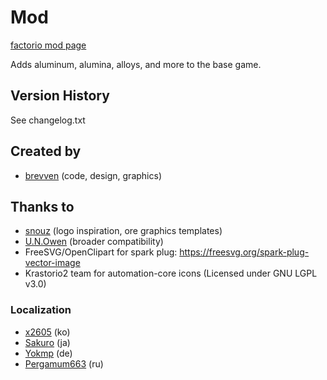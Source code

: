 # Mod

[factorio mod page](https://mods.factorio.com/mod/bzaluminum)

Adds aluminum, alumina, alloys, and more to the base game.

## Version History
See changelog.txt

## Created by

- [brevven](https://mods.factorio.com/user/brevven) (code, design, graphics)

## Thanks to 
- [snouz](https://github.com/snouz) (logo inspiration, ore graphics templates)
- [U.N.Owen](https://mods.factorio.com/user/U.N.Owen) (broader compatibility)
- FreeSVG/OpenClipart for spark plug: https://freesvg.org/spark-plug-vector-image
- Krastorio2 team for automation-core icons (Licensed under GNU LGPL v3.0)

### Localization

- [x2605](https://github.com/x2605) (ko)
- [Sakuro](https://github.com/sakuro) (ja)
- [Yokmp](https://github.com/Yokmp) (de)
- [Pergamum663](https://github.com/Pergamum663) (ru)
